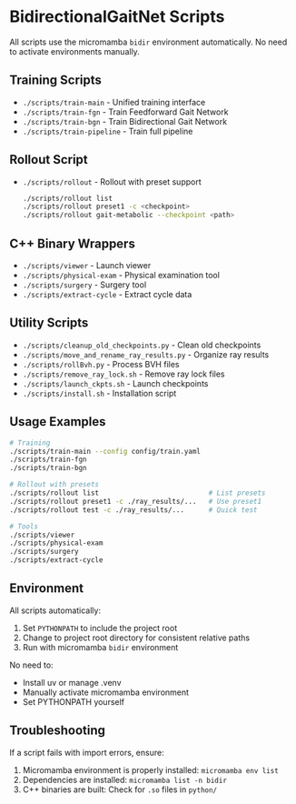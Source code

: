 # BidirectionalGaitNet Scripts

All scripts use the micromamba `bidir` environment automatically. No need to activate environments manually.

## Training Scripts

- `./scripts/train-main` - Unified training interface
- `./scripts/train-fgn` - Train Feedforward Gait Network
- `./scripts/train-bgn` - Train Bidirectional Gait Network
- `./scripts/train-pipeline` - Train full pipeline

## Rollout Script

- `./scripts/rollout` - Rollout with preset support
  ```bash
  ./scripts/rollout list
  ./scripts/rollout preset1 -c <checkpoint>
  ./scripts/rollout gait-metabolic --checkpoint <path>
  ```

## C++ Binary Wrappers

- `./scripts/viewer` - Launch viewer
- `./scripts/physical-exam` - Physical examination tool
- `./scripts/surgery` - Surgery tool
- `./scripts/extract-cycle` - Extract cycle data

## Utility Scripts

- `./scripts/cleanup_old_checkpoints.py` - Clean old checkpoints
- `./scripts/move_and_rename_ray_results.py` - Organize ray results
- `./scripts/rollBvh.py` - Process BVH files
- `./scripts/remove_ray_lock.sh` - Remove ray lock files
- `./scripts/launch_ckpts.sh` - Launch checkpoints
- `./scripts/install.sh` - Installation script

## Usage Examples

```bash
# Training
./scripts/train-main --config config/train.yaml
./scripts/train-fgn
./scripts/train-bgn

# Rollout with presets
./scripts/rollout list                           # List presets
./scripts/rollout preset1 -c ./ray_results/...   # Use preset1
./scripts/rollout test -c ./ray_results/...      # Quick test

# Tools
./scripts/viewer
./scripts/physical-exam
./scripts/surgery
./scripts/extract-cycle
```

## Environment

All scripts automatically:
1. Set `PYTHONPATH` to include the project root
2. Change to project root directory for consistent relative paths
3. Run with micromamba `bidir` environment

No need to:
- Install uv or manage .venv
- Manually activate micromamba environment
- Set PYTHONPATH yourself

## Troubleshooting

If a script fails with import errors, ensure:
1. Micromamba environment is properly installed: `micromamba env list`
2. Dependencies are installed: `micromamba list -n bidir`
3. C++ binaries are built: Check for `.so` files in `python/`